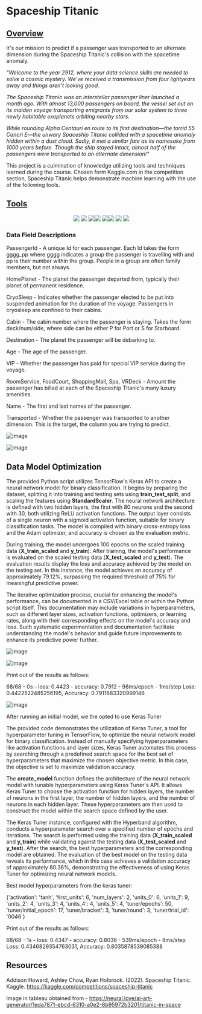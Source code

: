 # Spaceship Titanic
## <u>Overview                                                                                                                              </u>
It's our mission to predict if a passenger was transported to an alternate dimension during the Spaceship Titanic's collision with the spacetime anomaly.

_"Welcome to the year 2912, where your data science skills are needed to solve a cosmic mystery. We've received a transmission from four lightyears away and things aren't looking good._

_The Spaceship Titanic was an interstellar passenger liner launched a month ago. With almost 13,000 passengers on board, the vessel set out on its maiden voyage transporting emigrants from our solar system to three newly habitable exoplanets orbiting nearby stars._

_While rounding Alpha Centauri en route to its first destination—the torrid 55 Cancri E—the unwary Spaceship Titanic collided with a spacetime anomaly hidden within a dust cloud. Sadly, it met a similar fate as its namesake from 1000 years before. Though the ship stayed intact, almost half of the passengers were transported to an alternate dimension!"_

This project is a culmination of knowledge utilizing tools and techniques learned during the course. Chosen form Kaggle.com in the competition section, Spaceship Titanic helps demonstrate machine learning with the use of the following tools.

## <u>Tools                                                                                                                                        </u>

<div align=center><a href="https://colab.research.google.com" target="_blank"><img src="https://img.shields.io/badge/Google Colab-F9AB00?style=for-the-badge&logo=Google Colab&logoColor=white"></a>
<a href="http://python.org" target="_blank"><img src="https://img.shields.io/badge/Python-3776AB?style=for-the-badge&logo=python&logoColor=white"></a>
<a href="https://tableau.com" target="_blank"><img src="https://img.shields.io/badge/Tableau-E97627?style=for-the-badge&logo=tableau&logoColor=white"></a><a href="https://pandas.pydata.org" target="_blank"><img src="https://img.shields.io/badge/pandas-150458?style=for-the-badge&logo=pandas&logoColor=white"/></a>
<a href="https://scikit-learn.org" target="_blank"><img src="https://img.shields.io/badge/scikit learn-F7931E?style=for-the-badge&logo=scikit learn&logoColor=white"/></a><a href="https://tensorflow.org" target="_blank"><img src="https://img.shields.io/badge/TensorFlow-FF6F00?style=for-the-badge&logo=TensorFlow&logoColor=white"/></a>
<a href="https://keras.io" target="_blank"><img src="https://img.shields.io/badge/Keras-D00000?style=for-the-badge&logo=Keras&logoColor=white"/></a>
 <a href="https://numpy.org" target="_blank"><src="https://img.shields.io/badge/Numpy-013243?style=for-the-badge&logo=numpy&logoColor=white"></a>
<a href="https://matplotlib.org" target="_blank"><img src="https://img.shields.io/badge/Matplotlib-800080?style=for-the-badge&logoColor=white"></a></div>

### Data Field Descriptions

PassengerId - A unique Id for each passenger. Each Id takes the form gggg_pp where gggg indicates a group the passenger is travelling with and pp is their number within the group. People in a group are often family members, but not always.

HomePlanet - The planet the passenger departed from, typically their planet of permanent residence.

CryoSleep - Indicates whether the passenger elected to be put into suspended animation for the duration of the voyage. Passengers in cryosleep are confined to their cabins.

Cabin - The cabin number where the passenger is staying. Takes the form deck/num/side, where side can be either P for Port or S for Starboard.

Destination - The planet the passenger will be debarking to.

Age - The age of the passenger.

VIP - Whether the passenger has paid for special VIP service during the voyage.

RoomService, FoodCourt, ShoppingMall, Spa, VRDeck - Amount the passenger has billed at each of the Spaceship Titanic's many luxury amenities.

Name - The first and last names of the passenger.

Transported - Whether the passenger was transported to another dimension. This is the target, the column you are trying to predict.

![image](https://github.com/emilybomber/Project-4/assets/146396417/aed9faf0-c151-4a9a-af8f-3a133804df46)

![image](https://github.com/emilybomber/Project-4/assets/146396417/35646685-ba0a-49a2-a81f-98378e7eec4c)




## Data Model Optimization


The provided Python script utilizes TensorFlow's Keras API to create a neural network model for binary classification. It begins by preparing the dataset, splitting it into training and testing sets using **train_test_split**, and scaling the features using **StandardScaler**. The neural network architecture is defined with two hidden layers, the first with 80 neurons and the second with 30, both utilizing ReLU activation functions. The output layer consists of a single neuron with a sigmoid activation function, suitable for binary classification tasks. The model is compiled with binary cross-entropy loss and the Adam optimizer, and accuracy is chosen as the evaluation metric.

During training, the model undergoes 100 epochs on the scaled training data (**X_train_scaled** and **y_train**). After training, the model's performance is evaluated on the scaled testing data (**X_test_scaled** and **y_test**). The evaluation results display the loss and accuracy achieved by the model on the testing set. In this instance, the model achieves an accuracy of approximately 79.12%, surpassing the required threshold of 75% for meaningful predictive power.

The iterative optimization process, crucial for enhancing the model's performance, can be documented in a CSV/Excel table or within the Python script itself. This documentation may include variations in hyperparameters, such as different layer sizes, activation functions, optimizers, or learning rates, along with their corresponding effects on the model's accuracy and loss. Such systematic experimentation and documentation facilitate understanding the model's behavior and guide future improvements to enhance its predictive power further.

![image](https://github.com/emilybomber/Project-4/assets/144865763/c7d0b67e-3b2f-4981-afce-af8aa0e3c47d)


![image](https://github.com/emilybomber/Project-4/assets/144865763/143a836d-b640-4612-b45d-107434ad82e0)

Print out of the results as follows:

68/68 - 0s - loss: 0.4423 - accuracy: 0.7912 - 98ms/epoch - 1ms/step Loss: 0.4422522485256195, Accuracy: 0.7911683320999146


![image](https://github.com/emilybomber/Project-4/assets/146396417/0b81337d-f876-4691-a64a-0d966bfd07c8)

After running an initial model, we the opted to use Keras Tuner

The provided code demonstrates the utilization of Keras Tuner, a tool for hyperparameter tuning in TensorFlow, to optimize the neural network model for binary classification. Instead of manually specifying hyperparameters like activation functions and layer sizes, Keras Tuner automates this process by searching through a predefined search space for the best set of hyperparameters that maximize the chosen objective metric. In this case, the objective is set to maximize validation accuracy.

The **create_model** function defines the architecture of the neural network model with tunable hyperparameters using Keras Tuner's API. It allows Keras Tuner to choose the activation function for hidden layers, the number of neurons in the first layer, the number of hidden layers, and the number of neurons in each hidden layer. These hyperparameters are then used to construct the model within the search space defined by the user.

The Keras Tuner instance, configured with the Hyperband algorithm, conducts a hyperparameter search over a specified number of epochs and iterations. The search is performed using the training data (**X_train_scaled** and **y_train**) while validating against the testing data (**X_test_scaled** and **y_test**). After the search, the best hyperparameters and the corresponding model are obtained. The evaluation of the best model on the testing data reveals its performance, which in this case achieves a validation accuracy of approximately 80.36%, demonstrating the effectiveness of using Keras Tuner for optimizing neural network models.

Best model hyperparameters from the keras tuner:

{'activation': 'tanh',
 'first_units': 6,
 'num_layers': 2,
 'units_0': 6,
 'units_1': 9,
 'units_2': 4,
 'units_3': 4,
 'units_4': 4,
 'units_5': 4,
 'tuner/epochs': 50,
 'tuner/initial_epoch': 17,
 'tuner/bracket': 3,
 'tuner/round': 3,
 'tuner/trial_id': '0046'}

Print out of the results as follows:

68/68 - 1s - loss: 0.4347 - accuracy: 0.8036 - 539ms/epoch - 8ms/step Loss: 0.4346829354763031, Accuracy: 0.8035878539085388

## Resources

Addison Howard, Ashley Chow, Ryan Holbrook. (2022). Spaceship Titanic. Kaggle. https://kaggle.com/competitions/spaceship-titanic

Image in tableau obtained from - https://neural.love/ai-art-generator/1eda7871-ebcd-6310-a0e2-8b95972b3201/titanic-in-space
